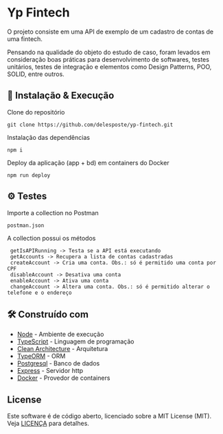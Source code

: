 # Yp Fintech

O projeto consiste em uma API de exemplo de um cadastro de contas de uma fintech.

Pensando na qualidade do objeto do estudo de caso, foram levados em consideração boas práticas para desenvolvimento de softwares, testes unitários, testes de integração e elementos como Design Patterns, POO, SOLID, entre outros.

## 🔧 Instalação & Execução

Clone do repositório
```
git clone https://github.com/delesposte/yp-fintech.git
```

Instalação das dependências
```
npm i
```

Deploy da aplicação (app + bd) em containers do Docker
```
npm run deploy
```

## ⚙️ Testes 

Importe a collection no Postman
```
postman.json
```

A collection possui os métodos
```
 getIsAPIRunning -> Testa se a API está executando
 getAccounts -> Recupera a lista de contas cadastradas
 createAccount -> Cria uma conta. Obs.: só é permitido uma conta por CPF
 disableAccount -> Desativa uma conta
 enableAccount -> Ativa uma conta
 changeAccount -> Altera uma conta. Obs.: só é permitido alterar o telefone e o endereço
```

## 🛠️ Construído com

* [Node](https://nodejs.org/en/) - Ambiente de execução
* [TypeScript](https://www.typescriptlang.org/) - Linguagem de programação
* [Clean Architecture](https://blog.cleancoder.com/uncle-bob/2012/08/13/the-clean-architecture.html) - Arquitetura
* [TypeORM](https://typeorm.io/#/) - ORM
* [Postgresql](https://www.postgresql.org/) - Banco de dados
* [Express](https://expressjs.com/) - Servidor http
* [Docker](https://www.docker.com/) - Provedor de containers

## License

Este software é de código aberto, licenciado sobre a MIT License (MIT). Veja [LICENÇA](https://github.com/controlabs/php-http-exceptions/blob/master/LICENSE) para detalhes.

